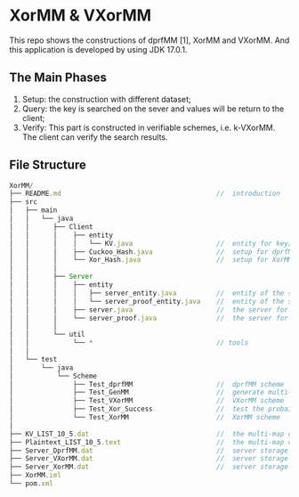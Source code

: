 # XorMM & VXorMM

This repo shows the constructions of dprfMM [1], XorMM and VXorMM. And this application is developed by using JDK 17.0.1.




## The Main Phases

1. Setup: the construction with different dataset;
2. Query: the key is searched on the sever and values will be return to the client;
3. Verify: This part is constructed in verifiable schemes, i.e. k-VXorMM. The client can verify the search results.

## File Structure

```javascript
XorMM/
├── README.md                                       //  introduction
├── src
│   ├── main
│   │   └── java
│   │      ├── Client
│   │      │    ├── entity                         
│   │      │    │   └── KV.java                     //  entity for key/value pairs
│   │      │    ├── Cuckoo_Hash.java                //  setup for dprfMM
│   │      │    └── Xor_Hash.java                   //  setup for XorMM and VXorMM
│   │      │
│   │      ├── Server
│   │      │    ├── entity                         
│   │      │    │   ├── server_entity.java          //  entity of the server for dprfMM and XorMM
│   │      │    │   └── server_proof_entity.java    //  entity of the server for VXorMM
│   │      │    ├── server.java                     //  the server for dprfMM and XorMM
│   │      │    └── server_proof.java               //  the server for VXorMM
│   │      │
│   │      └── util
│   │           └── *                               // tools
│   │
│   └── test
│       └── java
│           └── Scheme
│               ├── Test_dprfMM                     //  dprfMM scheme
│               ├── Test_GenMM                      //  generate multi-maps
│               ├── Test_VXorMM                     //  VXorMM scheme
│               ├── Test_Xor_Success                //  test the probaility of success for XorMM
│               └── Test_XorMM                      //  XorMM scheme
│ 
├── KV_LIST_10_5.dat                                //  the multi-map consists of 2^10 key/value pairs with maximum volume 2^5
├── Plaintext_LIST_10_5.text                        //  the multi-map consists of 2^10 key/value pairs with maximum volume 2^5
├── Server_DprfMM.dat                               //  server storage in dprfMM
├── Server_VXorMM.dat                               //  server storage in VXorMM
├── Server_XorMM.dat                                //  server storage in XorMM
├── XorMM.iml
└── pom.xml                                         
```
